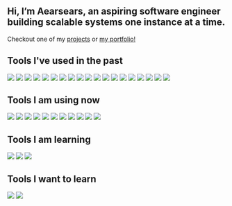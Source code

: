 ## Hi, I’m Aearsears, an aspiring software engineer building scalable systems one instance at a time.

Checkout one of my [projects](https://maple-exchange.netlify.app/) or [my portfolio!](https://aearsears.github.io/)

## Tools I've used in the past
<img src="http://img.shields.io/badge/-Java-F89820?style=flat&logo=java&logoColor=white"> <img src="https://img.shields.io/badge/-C-659ad2?style=flat&logo=c%2B%2B&logoColor=ffffff"> <img src="https://img.shields.io/badge/-JavaScript-eed718?style=flat&logo=javascript&logoColor=ffffff"> <img src="https://img.shields.io/badge/-NodeJs-3C873A?style=flat&logo=Node.js&logoColor=white"> <img src="https://img.shields.io/badge/-ExpressJs-787878?style=flat"> <img src="https://img.shields.io/badge/-NextJs-fff?style=flat&logo=next.js&logoColor=000"> <img src = "https://img.shields.io/badge/-HTML5-E34F26?style=flat&logo=html5&logoColor=white"> <img src = "https://img.shields.io/badge/-CSS3-1572B6?style=flat&logo=css3&logoColor=white"> <img src = "https://img.shields.io/badge/-TailwindCSS-blue?style=flat&logo=tailwindcss&logoColor=white"> <img src="https://img.shields.io/badge/-Sass-cc6699?style=flat&logo=sass&logoColor=ffffff"> <img src="https://img.shields.io/badge/-Bootstrap-563D7C?style=flat&logo=bootstrap&logoColor=white"> <img src="https://img.shields.io/badge/-Material Design-lightgrey?style=flat&logo=materialdesign&logoColor=white"> <img src="http://img.shields.io/badge/-Heroku-430098?style=flat&logo=heroku&logoColor=white"> <img src="http://img.shields.io/badge/-Vercel-black?style=flat&logo=vercel&logoColor=white"> <img src="http://img.shields.io/badge/-Netlify-blue?style=flat&logo=netlify&logoColor=white"> <img src="http://img.shields.io/badge/-Amazon AWS-F89820?style=flat&logo=amazonaws&logoColor=white"> <img src = "https://img.shields.io/badge/-Angular-red?style=flat&logo=angular&logoColor=white"> <img src="https://img.shields.io/badge/-TypeORM-5A0FC8?style=flat"> <img src="https://img.shields.io/badge/-SQLite-blue?style=flat&logo=sqlite&logoColor=white">

## Tools I am using now
<img src="https://img.shields.io/badge/-React-blue?style=flat&logo=react&logoColor=white">  <img src="https://img.shields.io/badge/-Typescript-3178C6?style=flat&logo=typescript&logoColor=ffffff"> <img src="https://img.shields.io/badge/-GraphQL-e535ab?style=flat&logo=graphql&logoColor=FFFFFF"> <img src="https://img.shields.io/badge/-urql-blue?style=flat&logo=urlql&logoColor=white"> <img src="https://img.shields.io/badge/django-%23092E20.svg?style=flat&logo=django&logoColor=white"> <img src="https://img.shields.io/badge/-Python-blue?style=flat&logo=python&logoColor=white">   <img src="https://img.shields.io/badge/-PostgreSQL-blue?style=flat&logo=postgresql&logoColor=white"> <img src="https://img.shields.io/badge/-Redis-red?style=flat&logo=redis&logoColor=FFFFFF"> <img src="https://img.shields.io/badge/-Docker-blue?style=flat&logo=docker&logoColor=white"> <img src="http://img.shields.io/badge/-Git-F1502F?style=flat&logo=git&logoColor=FFFFFF"> <img src="http://img.shields.io/badge/-VS%20Code-007ACC?style=flat&logo=visual%20studio%20code&logoColor=white"> 



## Tools I am learning
<img src="https://img.shields.io/badge/-Rust-black?style=flat&logo=rust&logoColor=FFFFFF"> <img src="https://img.shields.io/badge/-MongoDB-4DB33D?style=flat&logo=mongodb&logoColor=FFFFFF"> <img src="https://img.shields.io/badge/-Vim-4DB33D?style=flat&logo=vim&logoColor=FFFFFF"> 

## Tools I want to learn
<img src="https://img.shields.io/badge/-Haskell-blueviolet?style=flat&logo=Haskell&logoColor=white"> <img src="https://img.shields.io/badge/-Clojure-4DB33D?style=flat&logo=clojure&logoColor=FFFFFF">


<!---
Aearsears/Aearsears is a ✨ special ✨ repository because its `README.md` (this file) appears on your GitHub profile.
You can click the Preview link to take a look at your changes.
--->
